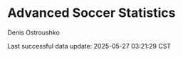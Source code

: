 # Advanced Soccer Statistics
Denis Ostroushko

<!-- gfm -->

Last successful data update: 2025-05-27 03:21:29 CST
